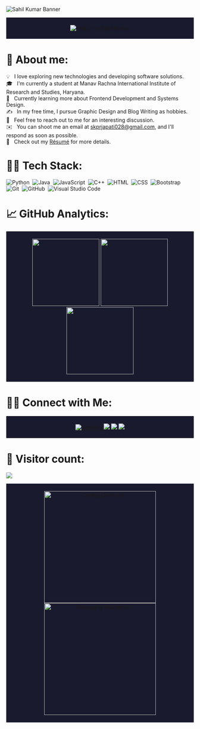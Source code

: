 ![Sahil Kumar Banner](https://user-images.githubusercontent.com/74038190/225813708-98b745f2-7d22-48cf-9150-083f1b00d6c9.gif)

<div align="center" style="background-color:#1a1a2e; padding: 20px;">
  <img src="https://readme-typing-svg.herokuapp.com?font=Ubuntu&weight=700&size=40&pause=1000&color=E6F7E0&background=1a1a2e00&center=true&width=500&height=75&lines=Hi%F0%9F%91%8B%2C+I'm+Sahil+Kumar;Backend+Developer" alt="Hello, I'm Sahil Kumar">
</div>

# 🤔 About me:

💡 &nbsp; I love exploring new technologies and developing software solutions.\
🎓 &nbsp; I'm currently a student at Manav Rachna International Institute of Research and Studies, Haryana.\
🌱 &nbsp; Currently learning more about Frontend Development and Systems Design.\
✍️ &nbsp; In my free time, I pursue Graphic Design and Blog Writing as hobbies.\
💬 &nbsp; Feel free to reach out to me for an interesting discussion.\
✉️ &nbsp; You can shoot me an email at skprjapati028@gmail.com, and I'll respond as soon as possible.\
📄 &nbsp; Check out my [Résumé](https://arpitchaubay-dev.vercel.app/) for more details.

# 🧑‍💻 Tech Stack:

![Python](https://img.shields.io/badge/-Python-333333?style=flat&logo=python)&nbsp;
![Java](https://img.shields.io/badge/-Java-333333?style=flat&logo=Java&logoColor=FFA518)&nbsp;
![JavaScript](https://img.shields.io/badge/-JavaScript-333333?style=flat&logo=javascript)&nbsp;
![C++](https://img.shields.io/badge/-C++-333333?style=flat&logo=C%2B%2B&logoColor=00599C)&nbsp;
![HTML](https://img.shields.io/badge/-HTML-333333?style=flat&logo=HTML5)&nbsp;
![CSS](https://img.shields.io/badge/-CSS-333333?style=flat&logo=CSS3&logoColor=1572B6)&nbsp;
![Bootstrap](https://img.shields.io/badge/-Bootstrap-333333?style=flat&logo=bootstrap&logoColor=563D7C)\
![Git](https://img.shields.io/badge/-Git-333333?style=flat&logo=git)&nbsp;
![GitHub](https://img.shields.io/badge/-GitHub-333333?style=flat&logo=github)&nbsp;
![Visual Studio Code](https://img.shields.io/badge/-VS%20Code-333333?style=flat&logo=visual-studio-code&logoColor=007ACC)&nbsp;

# 📈 GitHub Analytics:

<p align="center" style="background-color:#1a1a2e; padding: 20px;">
<a href="https://github.com/sahilkumar028" style="text-decoration=none;">
  <img height="180em" src="https://github-readme-stats.vercel.app/api?username=sahilkumar028&theme=highcontrast&show_icons=true&hide_border=false&count_private=true" />
  <img height="180em" src="https://github-readme-stats.vercel.app/api/top-langs/?username=sahilkumar028&theme=highcontrast&show_icons=true&hide_border=false&layout=compact" />
  <img height="180em" src="https://github-readme-streak-stats.herokuapp.com/?user=sahilkumar028&theme=highcontrast&hide_border=false">
</a>
</p>

# 🤝🏻 Connect with Me:

<p align="center" style="background-color:#1a1a2e; padding: 20px;">
<a href="https://sahilkumar.dev/"><img src="https://img.shields.io/badge/-sahilkumar.dev-3423A6?style=flat-square&logo=Google-Chrome&logoColor=white" alt="Portfolio"/></a>
<a href="https://www.linkedin.com/in/sahil-kumar-7b6616271/"><img src="https://img.shields.io/badge/-Sahil%20Kumar-0077B5?style=flat-square&logo=Linkedin&logoColor=white"/></a>
<a href="mailto:skprjapati028@gmail.com"><img src="https://img.shields.io/badge/-skprjapati028@gmail.com-D14836?style=flat-square&logo=Gmail&logoColor=white"/></a>
<a href="https://www.instagram.com/_sahil__0449_/"><img src="https://img.shields.io/badge/-@sahil__0449_-E4405F?style=flat-square&logo=Instagram&logoColor=white"/></a>
</p>

# 🔢 Visitor count:
<p>
  <img src="https://profile-counter.glitch.me/sahilkumar028/count.svg" />
</p>

<div align="center" style="background-color:#1a1a2e; padding: 20px;">
  <img src="https://media.giphy.com/media/LmNwrBhejkK9EFP504/giphy.gif" alt="Coding Overload"  width="300" height="300"/>
  <img src="https://media.giphy.com/media/9J7tdYltWyXIY/giphy.gif" alt="Debugging Frustration"  width="300" height="300"/>
</div>
